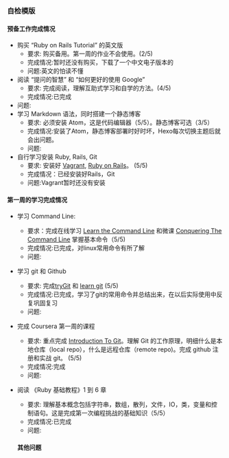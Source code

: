 
### 自检模版

#### 预备工作完成情况

- 购买 “Ruby on Rails Tutorial” 的英文版
  - 要求: 购买备用。第一周的作业不会使用。(2/5)
  - 完成情况:暂时还没有购买，下载了一个中文电子版本的
  - 问题:英文的怕读不懂
- 阅读 “提问的智慧” 和 “如何更好的使用 Google”
  - 要求: 完成阅读，理解互助式学习和自学的方法。(4/5)
  - 完成情况:已完成
 - 问题:
- 学习 Markdown 语法，同时搭建一个静态博客
  - 要求: 必须安装 Atom，这是代码编辑器（5/5）。静态博客可选（3/5）
  - 完成情况:安装了Atom，静态博客部署时好时坏，Hexo每次切换主题后就会出问题。
  - 问题:
- 自行学习安装 Ruby, Rails, Git
  - 要求: 安装好 [Vagrant](https://gorails.com/guides/using-vagrant-for-rails-development), [Ruby on Rails](https://gorails.com/setup/ubuntu/14.04)。 (5/5)
  - 完成情况：已经安装好Rails，Git
  - 问题:Vagrant暂时还没有安装


#### 第一周的学习完成情况

- 学习 Command Line:
  - 要求：完成在线学习 [Learn the Command Line](https://www.codecademy.com/learn/learn-the-command-line) 和微课 [Conquering The Command Line](https://wap.umu.cn/model/groupShare?groupId=118501&sKey=f8cb459750c46e93a241a8995c84f0de&state=1470184326&from=timeline&isappinstalled=0) 掌握基本命令（5/5)
  - 完成情况:已完成，对linux常用命令有所了解
  - 问题:
- 学习 git 和 Github
  - 要求: 完成[tryGit](https://try.github.io/levels/1/challenges/1) 和 [learn git](https://www.codecademy.com/learn/learn-git) (5/5)
  - 完成情况:已完成，学习了git的常用命令并总结出来，在以后实际使用中反复巩固复习
  - 问题:
- 完成 Coursera 第一周的课程
  - 要求: 重点完成 [Introduction To Git](https://www.coursera.org/learn/ruby-on-rails-intro/lecture/8F19A/introduction-to-git)。理解 Git 的工作原理，明细什么是本地仓库（local repo），什么是远程仓库（remote repo)。完成 github 注册和实战 git。 (5/5)
  - 完成情况:完成
  - 问题:
- 阅读 《Ruby 基础教程》1 到 6 章
  - 要求: 理解基本概念包括字符串，数组，散列，文件，IO，类，变量和控制语句。这是完成第一次编程挑战的基础知识（5/5）
  - 完成情况:已完成
  - 问题:

  #### 其他问题

